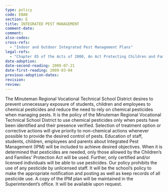 ```yaml
---
type: policy
code: EBAB
section: E
title: INTEGRATED PEST MANAGEMENT
comment-date:
comment:
also-codes:
cross-refs:
  - "Indoor and Outdoor Integrated Pest Management Plans"
legal-refs:
  - "Chapter 85 of the Acts of 2000, An Act Protecting Children and Families from Harmful Pesticides"
date-adoption: 
date-second-reading: 2009-07-21
date-first-reading: 2009-03-04
previous-adoption-dates: 
revision: 
review: 
---
```


The Minuteman Regional Vocational Technical School District desires to prevent unnecessary exposure of students, children and employees to chemical pesticides and reduce the need to rely on chemical pesticides when managing pests.  It is the policy of the Minuteman Regional Vocational Technical School District to use chemical pesticides only when pests have been identified and their presence verified.  Selection of treatment option or corrective actions will give priority to non-chemical actions whenever possible to provide the desired control of pests.  Education of staff, students, children, employees and parents about Integrated Pest Management (IPM) will be included to achieve desired objectives.  When it is determined that pesticides are needed, only those allowed by the Children’s and Families’ Protection Act will be used.  Further, only certified and/or licensed individuals will be able to use pesticides.  Our policy prohibits the use of any pesticide by unlicensed staff.  It will be the school’s policy to make the appropriate notification and posting as well as keep records of all pesticide use.  A copy of the IPM plan will be maintained in the Superintendent’s office.  It will be available upon request.
